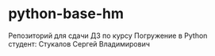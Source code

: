 # python-base-hm

Репозиторий для сдачи ДЗ по курсу Погружение в Python  
студент: Стукалов Сергей Владимирович
